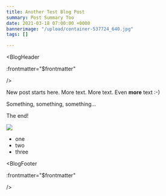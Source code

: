 ```yaml
---
title: Another Test Blog Post
summary: Post Summary Too
date: 2021-03-18 07:00:00 +0000
bannerimage: "/upload/container-537724_640.jpg"
tags: []

---
```

<BlogHeader 

  :frontmatter="$frontmatter"

/>

New post starts here. More text. More text. Even **more** text :-)

Something, something, something...

The end!

![](/upload/default-banner.jpg)

* one
* two
* three

<BlogFooter 

  :frontmatter="$frontmatter"

/>